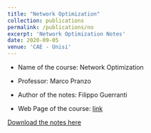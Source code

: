 ```yaml
---
title: "Network Optimization"
collection: publications
permalink: /publications/no
excerpt: 'Network Optimization Notes'
date: 2020-09-05
venue: 'CAE - Unisi'
---
```

* Name of the course: Network Optimization

* Professor: Marco Pranzo

* Author of the notes: Filippo Guerranti

* Web Page of the course: [link](https://en.unisi.it/ugov/degreecourse/281520)


[Download the notes here](https://drive.google.com/file/d/1-cfxnGCH5QfePF8hNJ9o4AF70iD9Znpa/view?usp=sharing)

